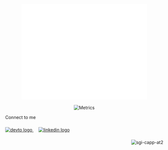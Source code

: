 <p align="center"><img src="/github-metrics.svg" alt="Metrics" width="400"></p>

<p align="center"><img src="https://holopin.io/api/user/board?user=shgi" alt="Metrics" width="400"></p>

<p align="left">Connect to me</p>

###

<div align="left">
  <a href="https://dev.to/shubham_ingale/">
  <img src="https://skillicons.dev/icons?i=devto" height="40" alt="devto logo"  />
  </a>
  <img width="12" />
  <a href="https://www.linkedin.com/in/ShGI/">
  <img src="https://skillicons.dev/icons?i=linkedin" height="40" alt="linkedin logo"  />
  </a>
</div>

###

<p align="right">
<img src="https://komarev.com/ghpvc/?username=sgi-capp-at2&label=Profile%20views&color=0e75b6&style=flat" alt="sgi-capp-at2" />
</p>
